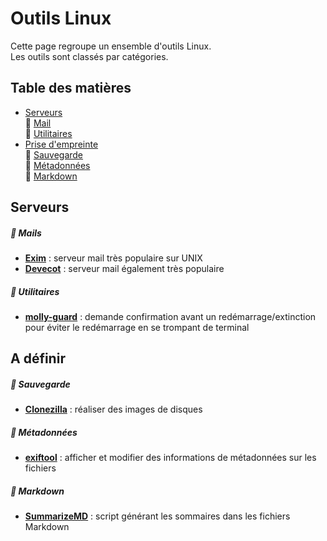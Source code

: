# Outils Linux

Cette page regroupe un ensemble d'outils Linux.  
Les outils sont classés par catégories.  

## Table des matières

* [Serveurs](#section-serveurs)  
	:small_orange_diamond: [Mail](#section-serveurs-mails)  
	:small_orange_diamond: [Utilitaires](#section-serveurs-utilitaires) 
* [Prise d'empreinte](#section-a-definir)  
	:small_orange_diamond: [Sauvegarde](#section-sauvegarde)  
	:small_orange_diamond: [Métadonnées](#section-metadonnees)  
	:small_orange_diamond: [Markdown](#section-markdown)  

<div id='section-prise-empreinte'/>

## Serveurs

<div id='section-serveurs-mails'/>

##### :small_orange_diamond: Mails

* **[Exim](https://www.exim.org)** : serveur mail très populaire sur UNIX
* **[Devecot](https://www.dovecot.org)** : serveur mail également très populaire

<div id='section-serveurs-utilitaires'/>

##### :small_orange_diamond: Utilitaires

* **[molly-guard](https://helpmanual.io/man8/molly-guard)** : demande confirmation avant un redémarrage/extinction pour éviter le redémarrage en se trompant de terminal

<div id='section-a-definir'/>

## A définir

<div id='section-sauvegarde'/>

##### :small_orange_diamond: Sauvegarde

* **[Clonezilla](https://clonezilla.org)** : réaliser des images de disques

<div id='section-metadonnees'/>

##### :small_orange_diamond: Métadonnées

* **[exiftool](https://linux.die.net/man/1/exiftool)** : afficher et modifier des informations de métadonnées sur les fichiers

<div id='section-markdown'/>

##### :small_orange_diamond: Markdown

* **[SummarizeMD](https://github.com/velthune/summarizeMD)** : script générant les sommaires dans les fichiers Markdown